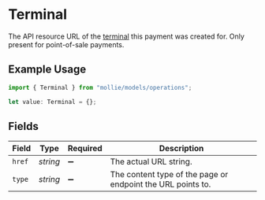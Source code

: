 # Terminal

The API resource URL of the [terminal](get-terminal) this payment was created for. Only present for point-of-sale payments.

## Example Usage

```typescript
import { Terminal } from "mollie/models/operations";

let value: Terminal = {};
```

## Fields

| Field                                                       | Type                                                        | Required                                                    | Description                                                 |
| ----------------------------------------------------------- | ----------------------------------------------------------- | ----------------------------------------------------------- | ----------------------------------------------------------- |
| `href`                                                      | *string*                                                    | :heavy_minus_sign:                                          | The actual URL string.                                      |
| `type`                                                      | *string*                                                    | :heavy_minus_sign:                                          | The content type of the page or endpoint the URL points to. |